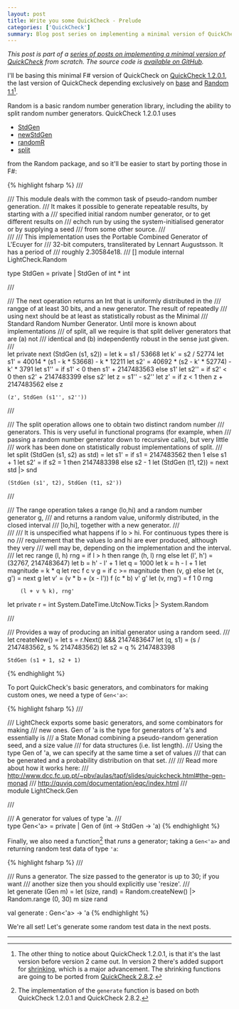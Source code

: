 ```yaml
---
layout: post
title: Write you some QuickCheck - Prelude
categories: ['QuickCheck']
summary: Blog post series on implementing a minimal version of QuickCheck from scratch.
---
```


*This post is part of a [series of posts on implementing a minimal version of QuickCheck](/2016/02/08/write-you-some-quickcheck/) from scratch. The source code is [available on GitHub](https://gist.github.com/moodmosaic/65c576732722b3b7a200).*

I'll be basing this minimal F# version of QuickCheck on [QuickCheck 1.2.0.1](https://hackage.haskell.org/package/QuickCheck-1.2.0.1), the last version of QuickCheck depending exclusively on [base](https://hackage.haskell.org/package/base) and [Random 1.1](https://hackage.haskell.org/package/random-1.1)[^1].

Random is a basic random number generation library, including the ability to split random number generators. QuickCheck 1.2.0.1 uses
 
 * [StdGen](https://hackage.haskell.org/package/random-1.1/docs/src/System-Random.html#StdGen)
 * [newStdGen](https://hackage.haskell.org/package/random-1.1/docs/src/System-Random.html#newStdGen)
 * [randomR](https://hackage.haskell.org/package/random-1.1/docs/src/System-Random.html#randomIvalInteger)
 * [split](https://hackage.haskell.org/package/random-1.1/docs/src/System-Random.html#stdSplit)

from the Random package, and so it'll be easier to start by porting those in F#:

{% highlight fsharp %}
/// <summary>
/// This module deals with the common task of pseudo-random number generation.
/// It makes it possible to generate repeatable results, by starting with a
/// specified initial random number generator, or to get different results on
/// echch run by using the system-initialised generator or by supplying a seed
/// from some other source.
/// </summary>
/// <remarks>
/// This implementation uses the Portable Combined Generator of L'Ecuyer for
/// 32-bit computers, transliterated by Lennart Augustsson. It has a period of
/// roughly 2.30584e18.
/// </remarks>
[<AutoOpen>]
module internal LightCheck.Random

type StdGen =
    private
    | StdGen of int * int

/// <summary>
/// The next operation returns an Int that is uniformly distributed in the
/// rangge of at least 30 bits, and a new generator. The result of repeatedly
/// using next should be at least as statistically robust as the Minimal
/// Standard Random Number Generator. Until more is known about implementations
/// of split, all we require is that split deliver generators that are (a) not
/// identical and (b) independently robust in the sense just given.
/// </summary>
let private next (StdGen (s1, s2)) =
    let k    = s1 / 53668
    let k'   = s2 / 52774
    let s1'  = 40014 * (s1 - k * 53668)  - k * 12211
    let s2'  = 40692 * (s2 - k' * 52774) - k' * 3791
    let s1'' = if s1' < 0 then s1' + 2147483563 else s1'
    let s2'' = if s2' < 0 then s2' + 2147483399 else s2'
    let z    = s1'' - s2''
    let z'   = if z < 1 then z + 2147483562 else z

    (z', StdGen (s1'', s2''))

/// <summary>
/// The split operation allows one to obtain two distinct random number
/// generators. This is very useful in functional programs (for example, when
/// passing a random number generator down to recursive calls), but very little
/// work has been done on statistically robust implementations of split.
/// </summary>
let split (StdGen (s1, s2) as std) =
    let s1' = if s1 = 2147483562 then 1 else s1 + 1
    let s2' = if s2 = 1 then 2147483398 else s2 - 1
    let (StdGen (t1, t2)) = next std |> snd

    (StdGen (s1', t2), StdGen (t1, s2'))

/// <summary>
/// The range operation takes a range (lo,hi) and a random number generator g,
/// and returns a random value, uniformly distributed, in the closed interval
/// [lo,hi], together with a new generator.
/// </summary>
/// <remarks>
/// It is unspecified what happens if lo > hi. For continuous types there is no
/// requirement that the values lo and hi are ever produced, although they very
/// well may be, depending on the implementation and the interval.
/// </remarks>
let rec range (l, h) rng =
    if l > h then range (h, l) rng
    else
        let (l', h')    = (32767, 2147483647)
        let b           = h' - l' + 1
        let q           = 1000
        let k           = h - l + 1
        let magnitude   = k * q
        let rec f c v g =
            if c >= magnitude then (v, g)
            else
                let (x, g') = next g
                let v'      = (v * b + (x - l'))
                f (c * b) v' g'
        let (v, rng') = f 1 0 rng

        (l + v % k), rng'

let private r = int System.DateTime.UtcNow.Ticks |> System.Random

/// <summary>
/// Provides a way of producing an initial generator using a random seed.
/// </summary>
let createNew() =
    let s       = r.Next() &&& 2147483647
    let (q, s1) = (s / 2147483562, s % 2147483562)
    let s2      = q % 2147483398

    StdGen (s1 + 1, s2 + 1)
{% endhighlight %}

To port QuickCheck's basic generators, and combinators for making custom ones, we need a type of `Gen<'a>`:

{% highlight fsharp %}
/// <summary>
/// LightCheck exports some basic generators, and some combinators for making
/// new ones. Gen of 'a is the type for generators of 'a's and essentially is
/// a State Monad combining a pseudo-random generation seed, and a size value
/// for data structures (i.e. list length).
/// Using the type Gen of 'a, we can specify at the same time a set of values
/// that can be generated and a probability distribution on that set.
///
/// Read more about how it works here:
/// http://www.dcc.fc.up.pt/~pbv/aulas/tapf/slides/quickcheck.html#the-gen-monad
/// http://quviq.com/documentation/eqc/index.html
/// </summary>
module LightCheck.Gen

/// <summary>
/// A generator for values of type 'a.
/// </summary>
type Gen<'a> =
    private
    | Gen of (int -> StdGen -> 'a)
{% endhighlight %}

Finally, we also need a function[^2] that *runs* a generator; taking a `Gen<'a>` and returning random test data of type `'a`:

{% highlight fsharp %}
/// <summary>
/// Runs a generator. The size passed to the generator is up to 30; if you want
/// another size then you should explicitly use 'resize'.
/// </summary>
let generate (Gen m) =
    let (size, rand) = Random.createNew() |> Random.range (0, 30)
    m size rand

val generate : Gen<'a> -> 'a
{% endhighlight %}

We're all set! Let's generate some random test data in the next posts.

---

[^1]: The other thing to notice about QuickCheck 1.2.0.1, is that it's the last version before version 2 came out. In version 2 there's added support for [shrinking](http://www.dcc.fc.up.pt/~pbv/aulas/tapf/slides/quickcheck.html#shrinking), which is a major advancement. The shrinking functions are going to be ported from [QuickCheck 2.8.2](https://hackage.haskell.org/package/QuickCheck-2.8.2).

[^2]: The implementation of the `generate` function is based on both QuickCheck 1.2.0.1 and QuickCheck 2.8.2.